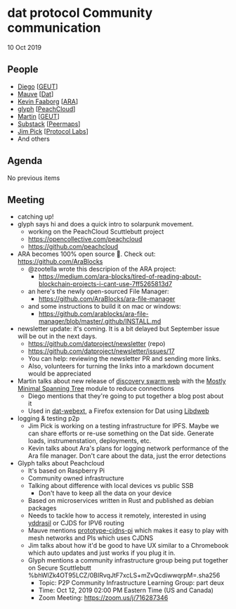 # dat protocol Community communication

10 Oct 2019

## People

* [Diego](https://github.com/dpaez) [[GEUT](https://geutstudio.com)]
* [Mauve](https://github.com/rangermauve) [[Dat](datproject)]
* [Kevin Faaborg](https://github.com/zootella) [[ARA](https://ara.one)]
* [glyph](https://github.com/glyph) [[PeachCloud](https://github.com/Peachcloud)]
* [Martin](https://github.com/tinchoz49) [[GEUT](https://geutstudio.com)]
* [Substack](https://github.com/substack) [[Peermaps](https://peermaps.org/)]
* [Jim Pick](https://github.com/jimpick) [[Protocol Labs](https://protocol.ai/)]
* And others


## Agenda

No previous items

## Meeting

- catching up!
- glyph says hi and does a quick intro to solarpunk movement.
    - working on the PeachCloud Scuttlebutt project
    - https://opencollective.com/peachcloud
    - https://github.com/peachcloud
- ARA becomes 100% open source :tada:. Check out: https://github.com/AraBlocks
    - @zootella wrote this descripion of the ARA project:
        - https://medium.com/ara-blocks/tired-of-reading-about-blockchain-projects-i-cant-use-7ff5265813d7
    - an here's the newly open-sourced File Manager:
        - https://github.com/AraBlocks/ara-file-manager
    - and some instructions to build it on mac or windows:
        - https://github.com/arablocks/ara-file-manager/blob/master/.github/INSTALL.md
- newsletter update: it's coming. It is a bit delayed but September issue will be out in the next days.
    - https://github.com/datproject/newsletter (repo)
    - https://github.com/datproject/newsletter/issues/17
    - You can help: reviewing the newsletter PR and sending more links.
    - Also, volunteers for turning the links into a markdown document would be appreciated
- Martin talks about new release of [discovery swarm web](https://github.com/geut/discovery-swarm-webrtc) with the [Mostly Minimal Spanning Tree](https://github.com/RangerMauve/mostly-minimal-spanning-tree) module to reduce connections
    - Diego mentions that they're going to put together a blog post about it
    - Used in [dat-webext](https://github.com/cliqz-oss/dat-webext), a Firefox extension for Dat using [Libdweb](https://github.com/mozilla/libdweb)
- logging & testing p2p
    - Jim Pick is working on a testing infrastructure for IPFS. Maybe we can share efforts or re-use something on the Dat side. Generate loads, instrumenstation, deployments, etc.
    - Kevin talks about Ara's plans for logging network performance of the Ara file manager. Don't care about the data, just the error detections
- Glyph talks about Peachcloud
    - It's based on Raspberry Pi
    - Community owned infrastructure
    - Talking about difference with local devices vs public SSB
        - Don't have to keep all the data on your device
    - Based on microservices written in Rust and published as debian packages
    - Needs to tackle how to access it remotely, interested in using [yddrasil](https://yggdrasil-network.github.io/) or CJDS for IPV6 routing
    - Mauve mentions [prototype-cjdns-pi](https://github.com/tomeshnet/prototype-cjdns-pi/) which makes it easy to play with mesh networks and PIs which uses CJDNS
    - Jim talks about how it'd be good to have UX similar to a Chromebook which auto updates and just works if you plug it in.
    - Glyph mentions a community infrastructure group being put together on Secure Scuttlebutt %bhWlZk4OT95LCZ/0BIRvqJtF7xcLS+mZvQcdiwwqrpM=.sha256
        - Topic: P2P Community Infrastructure Learning Group: part deux
        - Time: Oct 12, 2019 02:00 PM Eastern Time (US and Canada)
        - Zoom Meeting: https://zoom.us/j/716287346

